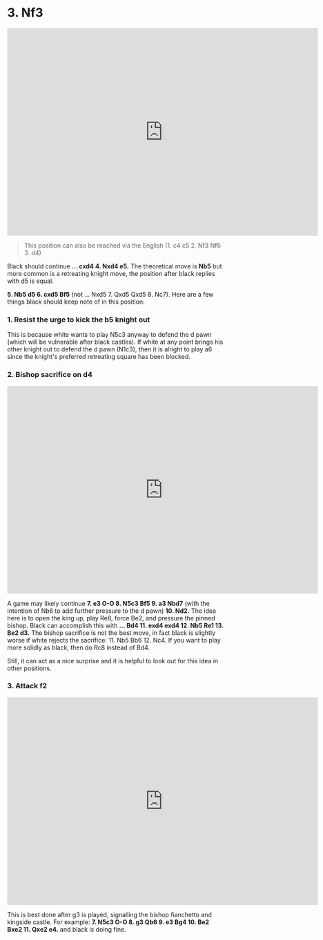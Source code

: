 # 3. Nf3

<iframe src="https://lichess.org/analysis/rnbqkb1r/pp1ppppp/5n2/2p5/2PP4/5N2/PP2PPPP/RNBQKB1R_b_KQkq_-_0_1?color=black" 
width="720" height="480" frameborder="0" allowfullscreen></iframe>

> This position can also be reached via the English (1. c4 c5 2. Nf3 Nf6 3. d4)

Black should continue **... cxd4 4. Nxd4 e5.** The theoretical move is **Nb5** but more common is a retreating knight move, the position after black replies with d5 is equal.

**5\. Nb5 d5 6. cxd5 Bf5** (not ... Nxd5 7. Qxd5 Qxd5 8. Nc7). Here are a few things black should keep note of in this position:

### 1. Resist the urge to kick the b5 knight out

This is because white wants to play N5c3 anyway to defend the d pawn (which will be vulnerable after black castles). If white at any point brings his other knight out to defend the d pawn (N1c3), then it is alright to play a6 since the knight's preferred retreating square has been blocked.

### 2. Bishop sacrifice on d4

<iframe src="https://lichess.org/analysis/rnbqk2r/pp3ppp/5n2/1NbPp3/8/8/PP2PPPP/RNBQKB1R_w_KQkq_-_1_7?color=black" 
width="720" height="480" frameborder="0" allowfullscreen></iframe>

A game may likely continue **7. e3 O-O 8. N5c3 Bf5 9. a3 Nbd7** (with the intention of Nb6 to add further pressure to the d pawn) **10. Nd2.** The idea here is to open the king up, play Re8, force Be2, and pressure the pinned bishop. Black can accomplish this with **... Bd4 11. exd4 exd4 12. Nb5 Re1 13. Be2 d3.** The bishop sacrifice is not the best move, in fact black is slightly worse if white rejects the sacrifice: 11. Nb5 Bb6 12. Nc4. If you want to play more solidly as black, then do Rc8 instead of Bd4.

Still, it can act as a nice surprise and it is helpful to look out for this idea in other positions.

### 3. Attack f2

<iframe src="https://lichess.org/analysis/rnbqk2r/pp3ppp/5n2/1NbPp3/8/8/PP2PPPP/RNBQKB1R_w_KQkq_-_1_7?color=black" 
width="720" height="480" frameborder="0" allowfullscreen></iframe>

This is best done after g3 is played, signalling the bishop fianchetto and kingside castle. For example: **7. N5c3 O-O 8. g3 Qb6 9. e3 Bg4 10. Be2 Bxe2 11. Qxe2 e4.** and black is doing fine.